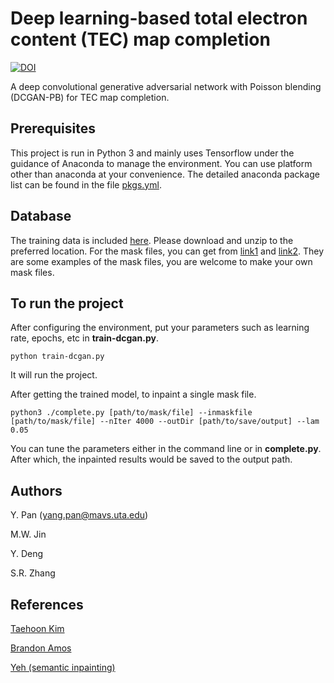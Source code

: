 # Deep learning-based total electron content (TEC) map completion
[![DOI](https://zenodo.org/badge/249016877.svg)](https://zenodo.org/badge/latestdoi/249016877)

A deep convolutional generative adversarial network with Poisson blending  (DCGAN-PB) for TEC map completion.

## Prerequisites

This project is run in Python 3 and mainly uses Tensorflow under the guidance of Anaconda to manage the environment. You can use platform other than anaconda at your convenience. The detailed anaconda package list can be found in the file [pkgs.yml](https://github.com/pancookie/DCGAN-PB/blob/master/pkgs.yml). 

## Database

The training data is included [here](https://drive.google.com/file/d/1qlC0I2kzw_iKSnKnkW2xg1AngNGa-OrK/view?usp=sharing). Please download and unzip to the preferred location. 
For the mask files, you can get from [link1](https://drive.google.com/file/d/1jIHkb1ZNYCKBy4FsAFu3jy6u2D7GTW7C/view?usp=sharing) and [link2](https://drive.google.com/file/d/1e3PQHhwvVMUPDYjzCfu2G_9kvy-4gT7M/view?usp=sharing). They are some examples of the mask files, you are welcome to make your own mask files.

## To run the project

After configuring the environment, put your parameters such as learning rate, epochs, etc in **train-dcgan.py**.
```
python train-dcgan.py
```
It will run the project.

After getting the trained model, to inpaint a single mask file.
```
python3 ./complete.py [path/to/mask/file] --inmaskfile [path/to/mask/file] --nIter 4000 --outDir [path/to/save/output] --lam 0.05
```
You can tune the parameters either in the command line or in **complete.py**. After which, the inpainted results would be saved to the output path.

## Authors
Y. Pan (yang.pan@mavs.uta.edu)

M.W. Jin

Y. Deng

S.R. Zhang

## References
[Taehoon Kim](https://github.com/carpedm20/DCGAN-tensorflow)

[Brandon Amos](https://github.com/bamos/dcgan-completion.tensorflow)

[Yeh (semantic inpainting)](https://github.com/moodoki/semantic_image_inpainting)
